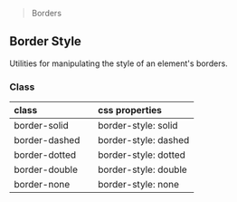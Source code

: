 > Borders

## Border Style

Utilities for manipulating the style of an element's borders.

### Class

| class |  | css properties |
|:--|:--|:--|
| border-solid |  | border-style: solid |
| border-dashed |  | border-style: dashed |
| border-dotted |  | border-style: dotted |
| border-double |  | border-style: double |
| border-none |  | border-style: none |
